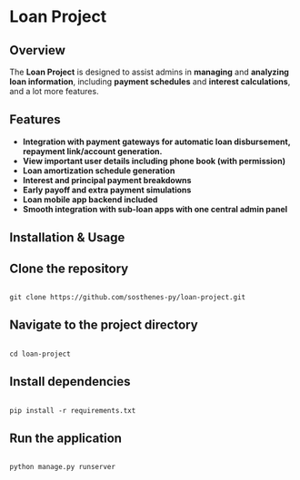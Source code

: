 <h1>Loan Project</h1>

<h2>Overview</h2>
<p>The <strong>Loan Project</strong> is designed to assist admins in <strong>managing</strong> and <strong>analyzing loan information</strong>, including <strong>payment schedules</strong> and <strong>interest calculations</strong>, and a lot more features.</p>

<h2>Features</h2>
<ul>
  <li><strong>Integration with payment gateways for automatic loan disbursement, repayment link/account generation.</strong></li>
  <li><strong> View important user details including phone book (with permission)</strong></li>
  <li><strong>Loan amortization schedule generation</strong></li>
  <li><strong>Interest and principal payment breakdowns</strong></li>
  <li><strong>Early payoff and extra payment simulations</strong></li>
  <li><strong>Loan mobile app backend included</strong></li>
  <li><strong>Smooth integration with sub-loan apps with one central admin panel</strong></li>
</ul>

<h2>Installation & Usage</h2>

<h2>Clone the repository</h2>
<pre><code>
git clone https://github.com/sosthenes-py/loan-project.git
</code></pre>

<h2>Navigate to the project directory</h2>
<pre><code>
cd loan-project
</code></pre>

<h2>Install dependencies</h2>
<pre><code>
pip install -r requirements.txt
</code></pre>

<h2>Run the application</h2>
<pre><code>
python manage.py runserver
</code></pre>
